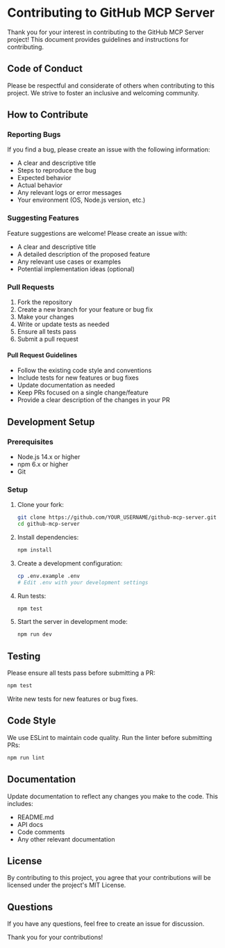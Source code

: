 # Contributing to GitHub MCP Server

Thank you for your interest in contributing to the GitHub MCP Server project! This document provides guidelines and instructions for contributing.

## Code of Conduct

Please be respectful and considerate of others when contributing to this project. We strive to foster an inclusive and welcoming community.

## How to Contribute

### Reporting Bugs

If you find a bug, please create an issue with the following information:

- A clear and descriptive title
- Steps to reproduce the bug
- Expected behavior
- Actual behavior
- Any relevant logs or error messages
- Your environment (OS, Node.js version, etc.)

### Suggesting Features

Feature suggestions are welcome! Please create an issue with:

- A clear and descriptive title
- A detailed description of the proposed feature
- Any relevant use cases or examples
- Potential implementation ideas (optional)

### Pull Requests

1. Fork the repository
2. Create a new branch for your feature or bug fix
3. Make your changes
4. Write or update tests as needed
5. Ensure all tests pass
6. Submit a pull request

#### Pull Request Guidelines

- Follow the existing code style and conventions
- Include tests for new features or bug fixes
- Update documentation as needed
- Keep PRs focused on a single change/feature
- Provide a clear description of the changes in your PR

## Development Setup

### Prerequisites

- Node.js 14.x or higher
- npm 6.x or higher
- Git

### Setup

1. Clone your fork:
   ```bash
   git clone https://github.com/YOUR_USERNAME/github-mcp-server.git
   cd github-mcp-server
   ```

2. Install dependencies:
   ```bash
   npm install
   ```

3. Create a development configuration:
   ```bash
   cp .env.example .env
   # Edit .env with your development settings
   ```

4. Run tests:
   ```bash
   npm test
   ```

5. Start the server in development mode:
   ```bash
   npm run dev
   ```

## Testing

Please ensure all tests pass before submitting a PR:

```bash
npm test
```

Write new tests for new features or bug fixes.

## Code Style

We use ESLint to maintain code quality. Run the linter before submitting PRs:

```bash
npm run lint
```

## Documentation

Update documentation to reflect any changes you make to the code. This includes:

- README.md
- API docs
- Code comments
- Any other relevant documentation

## License

By contributing to this project, you agree that your contributions will be licensed under the project's MIT License.

## Questions

If you have any questions, feel free to create an issue for discussion.

Thank you for your contributions!